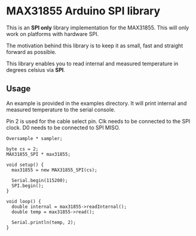 # MAX31855 Arduino SPI library
This is an **SPI only** library implementation for the MAX31855. This will only work on platforms with hardware SPI.

The motivation behind this library is to keep it as small, fast and straight forward as possible.

This library enables you to read internal and measured temperature in degrees celsius via **SPI**.

## Usage
An example is provided in the examples directory. It will print internal and measured temperature to the serial console.

Pin 2 is used for the cable select pin.
Clk needs to be connected to the SPI clock.
D0 needs to be connected to SPI MISO.

```Arduino
Oversample * sampler;

byte cs = 2;
MAX31855_SPI * max31855;

void setup() {
  max31855 = new MAX31855_SPI(cs);

  Serial.begin(115200);
  SPI.begin();
}

void loop() {
  double internal = max31855->readInternal();
  double temp = max31855->read();

  Serial.println(temp, 2);
}
```
